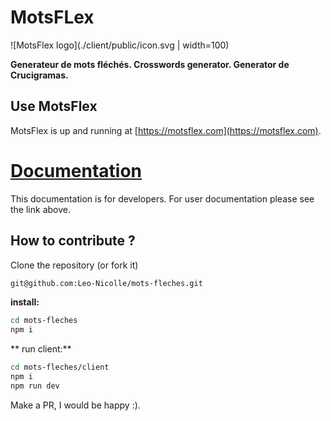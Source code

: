 # MotsFLex

![MotsFlex logo](./client/public/icon.svg | width=100)

**Generateur de mots fléchés. Crosswords generator. Generator de Crucigramas.**

## Use MotsFlex

MotsFlex is up and running at [https://motsflex.com](https://motsflex.com). 

# [Documentation](https://leo-nicolle.github.io/mots-fleches/)

This documentation is for developers. For user documentation please see the link above. 
## How to contribute ?

Clone the repository (or fork it)
```sh
git@github.com:Leo-Nicolle/mots-fleches.git
```

**install:**
```sh
cd mots-fleches
npm i
```
** run client:**
```sh
cd mots-fleches/client
npm i
npm run dev
```
Make a PR, I would be happy :).
